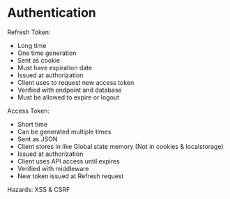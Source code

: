 # Authentication

Refresh Token:

- Long time
- One time generation
- Sent as cookie
- Must have expiration date
- Issued at authorization
- Client uses to request new access token
- Verified with endpoint and database
- Must be allowed to expire or logout

Access Token:

- Short time
- Can be generated multiple times
- Sent as JSON
- Client stores in like Global state memory (Not in cookies & localstorage)
- Issued at authorization
- Client uses API access until expires
- Verified with middleware
- New token issued at Refresh request

Hazards: XSS & CSRF
